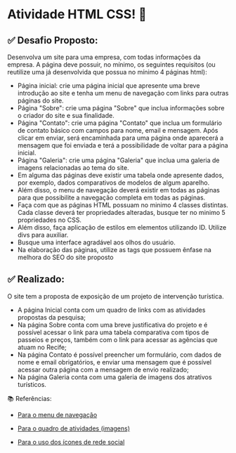 # Atividade HTML CSS! 📝



## ✅ Desafio Proposto:

Desenvolva um site para uma empresa, com todas informações da empresa. A página deve possuir, no mínimo, os seguintes requisitos (ou reutilize uma já desenvolvida que possua no mínimo 4 páginas html):
- Página inicial: crie uma página inicial que apresente uma breve introdução ao site e tenha um menu de navegação com links para outras páginas do site.
- Página "Sobre": crie uma página "Sobre" que inclua informações sobre o criador do site e sua finalidade.
- Página "Contato": crie uma página "Contato" que inclua um formulário de contato básico com campos para nome, email e mensagem. Após clicar em enviar, será encaminhada para uma página onde aparecerá a mensagem que foi enviada e terá a possibilidade de voltar para a página inicial.
- Página "Galeria": crie uma página "Galeria" que inclua uma galeria de imagens relacionadas ao tema do site.
- Em alguma das páginas deve existir uma tabela onde apresente dados, por exemplo, dados comparativos de modelos de algum aparelho.
- Além disso, o menu de navegação deverá existir em todas as páginas para que possibilite a navegação completa em todas as páginas.
- Faça com que as páginas HTML possuam no minimo 4 classes distintas. Cada classe deverá ter propriedades alteradas, busque ter no minimo 5 propriedades no CSS.
- Além disso, faça aplicação de estilos em elementos utilizando ID. Utilize divs para auxiliar.
- Busque uma interface agradável aos olhos do usuário.
- Na elaboração das páginas, utilize as tags que possuem ênfase na melhora do SEO do site proposto




## ✅ Realizado:

O site tem a proposta de exposição de um projeto de intervenção turística. 

- A página Inicial conta com um quadro de links com as atividades propostas da pesquisa; 
- Na página Sobre conta com uma breve justificativa do projeto e é possível acessar o link para uma tabela comparativa com tipos de passeios e preços, também com o link para acessar as agências que atuam no Recife;
- Na página Contato é possível preencher um formulário, com dados de nome e email obrigatórios, e enviar uma mensagem que é possível acessar outra página com a mensagem de envio realizado; 
- Na página Galeria conta com uma galeria de imagens dos atrativos turísticos.



📚 Referências: 

- <a href="https://www.w3schools.com/css/default.asp/">Para o menu de navegação</a>

- <a href="https://www.freecodecamp.org/portuguese/news/como-criar-uma-galeria-de-imagens-com-o-css-grid/">Para o quadro de atividades (imagens)</a>

- <a href="https://youtu.be/18nQTBKt-Bg">Para o uso dos ícones de rede social</a>

  

  


